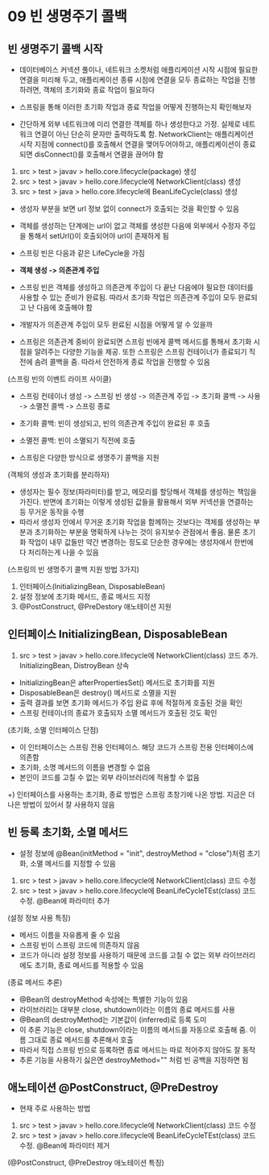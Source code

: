 # 09 빈 생명주기 콜백

## 빈 생명주기 콜백 시작
- 데이터베이스 커넥션 풀이나, 네트워크 소켓처럼 애플리케이션 시작 시점에 필요한 연결을 미리해 두고, 애플리케이션 종류 시점에 연결을 모두 종료하는 작업을 진행하려면, 객체의 초기화와 종료 작업이 필요하다
- 스프링을 통해 이러한 초기화 작업과 종료 작업을 어떻게 진행하는지 확인해보자

- 간단하게 외부 네트워크에 미리 연결한 객체를 하나 생성한다고 가정. 실제로 네트워크 연결이 아닌 단순히 문자만 출력하도록 함. NetworkClient는 애플리케이션 시작 지점에 connect()를 호출해서 연결을 맺어두어야하고, 애플리케이션이 종료되면 disConnect()를 호출해서 연결을 끊어야 함

1) src > test > javav > hello.core.lifecycle(package) 생성
2) src > test > javav > hello.core.lifecycle에 NetworkClient(class) 생성
3) src > test > java > hello.core.lifecycle에 BeanLifeCycle(class) 생성
- 생성자 부분을 보면 url 정보 없이 connect가 호출되는 것을 확인할 수 있음
- 객체를 생성하는 단계에는 url이 없고 객체를 생성한 다음에 외부에서 수정자 주입을 통해서 setUrl()이 호출되어야 url이 존재하게 됨

- 스프링 빈은 다음과 같은 LifeCycle을 가짐
- **객체 생성 -> 의존관계 주입**

- 스프링 빈은 객체를 생성하고 의존관계 주입이 다 끝난 다음에야 필요한 데이터를 사용할 수 있는 준비가 완료됨. 따라서 초기화 작업은 의존관계 주입이 모두 완료되고 난 다음에 호출해야 함
- 개발자가 의존관계 주입이 모두 완료된 시점을 어떻게 알 수 있을까
- 스프링은 의존관계 중비이 완료되면 스프링 빈에게 콜백 메서드를 통해서 초기화 시점을 알려주는 다양한 기능을 제공. 또한 스프링은 스프링 컨테이너가 종료되기 직전에 솜려 콜백을 줌. 따라서 안전하게 종료 작업을 진행할 수 있음

(스프링 빈의 이벤트 라이프 사이클)
- 스프링 컨테이너 생성 -> 스프링 빈 생성 -> 의존관계 주입 -> 초기화 콜백 -> 사용 -> 소멸전 콜백 -> 스프링 종료
- 초기화 콜백: 빈이 생성되고, 빈의 의존관계 주입이 완료된 후 호출
- 소멸전 콜백: 빈이 소멸되기 직전에 호출

- 스프링은 다양한 방식으로 생명주기 콜백을 지원

(객체의 생성과 초기화를 분리하자)
- 생성자는 필수 정보(파라미터)를 받고, 메모리를 할당해서 객체를 생성하는 책임을 가진다. 반면에 초기화는 이렇게 생성된 값들을 활용해서 외부 커넥션을 연결하는 등 무거운 동작을 수행
- 따라서 생성자 안에서 무거운 초기화 작업을 함께하는 것보다는 객체를 생성하는 부분과 초기화하는 부분을 명확하게 나누는 것이 유지보수 관점에서 좋음. 물론 초기화 작업이 내무 값들만 약간 변경하는 정도로 단순한 경우에는 생성자에서 한번에 다 처리하는게 나을 수 있음

(스프링의 빈 생명주기 콜백 지원 방법 3가지)
1) 인터페이스(InitializingBean, DisposableBean)
2) 설정 정보에 초기화 메서드, 종료 메서드 지정
3) @PostConstruct, @PreDestory 애노테이션 지원

## 인터페이스 InitializingBean, DisposableBean
1) src > test > javav > hello.core.lifecycle에 NetworkClient(class) 코드 추가. InitializingBean, DistroyBean 상속
- InitializingBean은 afterPropertiesSet() 메서드로 초기화를 지원
- DisposableBean은 destroy() 메서드로 소멸을 지원
- 출력 결과를 보면 초기화 메서드가 주입 완료 후에 적절하게 호출된 것을 확인
- 스프링 컨테이너의 종료가 호출되자 소멸 메서드가 호출된 것도 확인

(초기화, 소멸 인터페이스 단점)
- 이 인터페이스는 스프링 전용 인터페이스. 해당 코드가 스프링 전용 인터페이스에 의존함
- 초기화, 소명 메서드의 이름을 변경할 수 없음
- 본인이 코드를 고칠 수 없는 외부 라이브러리에 적용할 수 없음

+) 인터페이스를 사용하는 초기화, 종료 방법은 스프링 초창기에 나온 방법. 지금은 더 나은 방법이 있어서 잘 사용하지 않음

## 빈 등록 초기화, 소멸 메서드
- 설정 정보에 @Bean(initMethod = "init", destroyMethod = "close")처럼 초기화, 소멸 메서드를 지정할 수 있음
1) src > test > javav > hello.core.lifecycle에 NetworkClient(class) 코드 수정
2) src > test > javav > hello.core.lifecycle에 BeanLifeCycleTEst(class) 코드 수정. @Bean에 파라미터 추가

(설정 정보 사용 특징)
- 메서드 이름을 자유롭게 줄 수 있음
- 스프링 빈이 스프링 코드에 의존하지 않음
- 코드가 아니라 설정 정보를 사용하기 때문에 코드를 고칠 수 없는 외부 라이브러리에도 초기화, 종료 메서드를 적용할 수 있음

(종료 메서드 추론)
- @Bean의 destroyMethod 속성에는 특별한 기능이 있음
- 라이브러리는 대부분 close, shutdown이라는 이름의 종료 메서드를 사용
- @Bean의 destroyMethod는 기본값이 (inferred)로 등록 도미
- 이 추론 기능은 close, shutdown이라는 이름의 메서드를 자동으로 호출해 줌. 이름 그대로 종료 메서드를 추론해서 호출
- 따라서 직접 스프링 빈으로 등록하면 종료 메서드는 따로 적어주지 않아도 잘 동작
- 추론 기능을 사용하기 싫은면 destroyMethod="" 처럼 빈 공백을 지정하면 됨

## 애노테이션 @PostConstruct, @PreDestroy
- 현재 주로 사용하는 방법
1) src > test > javav > hello.core.lifecycle에 NetworkClient(class) 코드 수정
2) src > test > javav > hello.core.lifecycle에 BeanLifeCycleTEst(class) 코드 수정. @Bean에 파라미터 제거

(@PostConstruct, @PreDestroy 애노테이션 특징)